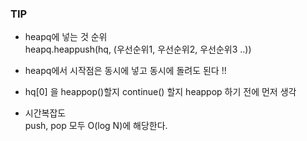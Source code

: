 ### TIP
- heapq에 넣는 것 순위   
heapq.heappush(hq, (우선순위1, 우선순위2, 우선순위3 ..))

- heapq에서 시작점은 동시에 넣고 동시에 돌려도 된다 !!

- hq[0] 을 heappop()할지 continue() 할지 heappop 하기 전에 먼저 생각

- 시간복잡도    
push, pop 모두 O(log N)에 해당한다.

 